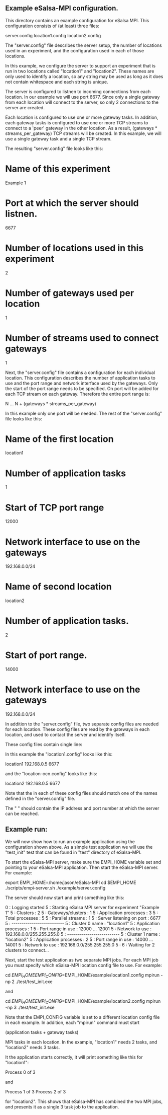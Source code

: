 Example eSalsa-MPI configuration.
---------------------------------

This directory contains an example configuration for eSalsa MPI.
This configuration consists of (at least) three files: 

   server.config
   location1.config
   location2.config

The "server.config" file describes the server setup, the number
of locations used in an experiment, and the configuration used 
in each of those locations. 

In this example, we configure the server to support an experiment 
that is run in two locations called "location1" and "location2". 
These names are only used to identify a location, so any string 
may be used as long as it does not contain whitespace and each 
string is unique.

The server is configured to listnen to incoming connections from 
each location. In our example we will use port 6677. Since only
a single gateway from each location will connect to the server,
so only 2 connections to the server are created.

Each location is configured to use one or more gateway tasks. 
In addition, each gateway tasks is configured to use one or more
TCP streams to connect to a 'peer' gateway in the other location. 
As a result, (gateways * streams_per_gateway) TCP streams will 
be created. In this example, we will use a single gateway task 
and a single TCP stream.

The resulting "server.config" file looks like this:

  # Name of this experiment
  Example 1
  # Port at which the server should listnen. 
  6677
  # Number of locations used in this experiment
  2
  # Number of gateways used per location
  1
  # Number of streams used to connect gateways 
  1

Next, the "server.config" file contains a configuration for each
individual location. This configuration describes the number of 
application tasks to use and the port range and network interface 
used by the gateways. Only the start of the port range needs to 
be specified. On port will be added for each TCP stream on each 
gateway. Therefore the entire port range is:

  N ... N + (gateways * streams_per_gateway)

In this example only one port will be needed. The rest of the 
"server.config" file looks like this:

  # Name of the first location
  location1
  # Number of application tasks
  1
  # Start of TCP port range
  12000
  # Network interface to use on the gateways
  192.168.0.0/24

  # Name of second location
  location2
  # Number of application tasks.
  2
  # Start of port range.
  14000
  # Network interface to use on the gateways
  192.168.0.0/24

In addition to the "server.config" file, two separate config 
files are needed for each location. These config files are read
by the gateways in each location, and used to contact the server 
and identify itself. 

These config files contain single line:

  <name> <server address> <server port>

In this example the "location1.config" looks like this: 

  location1 192.168.0.5 6677

and the "location-ocn.config" looks like this: 

  location2 192.168.0.5 6677

Note that the <name> in each of these config files should match 
one of the names defined in the "server.config" file.

The "<server address> <server port>" should contain the IP address 
and port number at which the server can be reached. 


Example run:
------------

We will now show how to run an example application using the 
configuration shown above. As a simple test application we will 
use the "test_init" test that can be found in "test" directory 
of eSalsa-MPI. 

To start the eSalsa-MPI server, make sure the EMPI_HOME variable 
set and pointing to your eSalsa-MPI application. Then start the 
eSalsa-MPI server. For example:

   export EMPI_HOME=/home/jason/eSalsa-MPI
   cd $EMPI_HOME
   ./scripts/empi-server.sh ./example/server.config

The server should now start and print something like this:

0 : Logging started
5 : Starting eSalsa MPI server for experiment "Example 1"
5 :    Clusters                 : 2
5 :    Gateways/clusters        : 1
5 :    Application processes    : 3
5 :    Total processes          : 5
5 :    Parallel streams         : 1
5 :    Server listening on port : 6677
5 :    --------------------------
5 :    Cluster 0 name           : "location1"
5 :       Application processes : 1
5 :       Port range in use     : 12000 ... 12001
5 :       Network to use        : 192.168.0.0/255.255.255.0
5 :    --------------------------
5 :    Cluster 1 name           : "location2"
5 :       Application processes : 2
5 :       Port range in use     : 14000 ... 14001
5 :       Network to use        : 192.168.0.0/255.255.255.0
5 : 
6 : Waiting for 2 clusters to connect...

Next, start the test application as two separate MPI jobs. For each 
MPI job you must specify which eSalsa-MPI location config file to use.
For example: 

   cd $EMPI_HOME
   EMPI_CONFIG=$EMPI_HOME/example/location1.config mpirun -np 2 ./test/test_init.exe 
   
and 

   cd $EMPI_HOME
   EMPI_CONFIG=$EMPI_HOME/example/location2.config mpirun -np 3 ./test/test_init.exe 

Note that the EMPI_CONFIG variable is set to a different location config
file in each example. In addition, each "mpirun" command must start 

   (application tasks + gateway tasks) 

MPI tasks in each location. In the example, "location1" needs 2 tasks, and "location2" 
needs 3 tasks. 

It the application starts correctly, it will print something like this for "location1":

  Process 0 of 3

and 

  Process 1 of 3
  Process 2 of 3

for "location2". This shows that eSalsa-MPI has combined the two MPI jobs, 
and presents it as a single 3 task job to the application.
